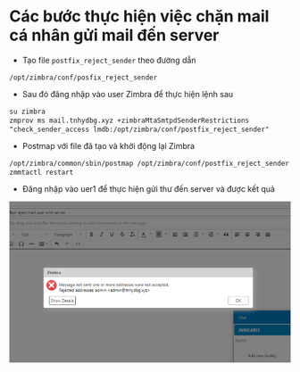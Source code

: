 # Các bước thực hiện việc chặn mail cá nhân gửi mail đến server 
- Tạo file `postfix_reject_sender` theo đường dẫn 
```
/opt/zimbra/conf/posfix_reject_sender
```
- Sau đó đăng nhập vào user Zimbra để thực hiện lệnh sau 
```
su zimbra
zmprov ms mail.tnhydbg.xyz +zimbraMtaSmtpdSenderRestrictions "check_sender_access lmdb:/opt/zimbra/conf/postfix_reject_sender"
```
- Postmap với file đã tạo và khởi động lại Zimbra 

```
/opt/zimbra/common/sbin/postmap /opt/zimbra/conf/postfix_reject_sender
zmmtactl restart
```
- Đăng nhập vào uer1 để thực hiện gửi thư đến server và được kết quả 

<img src="/Mail server/Zimbra/image/10.png">